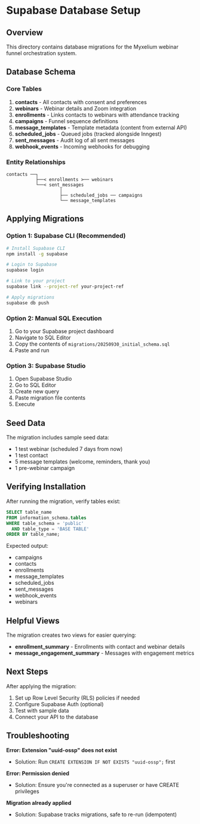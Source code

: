 # Supabase Database Setup

## Overview

This directory contains database migrations for the Myxelium webinar funnel orchestration system.

## Database Schema

### Core Tables

1. **contacts** - All contacts with consent and preferences
2. **webinars** - Webinar details and Zoom integration
3. **enrollments** - Links contacts to webinars with attendance tracking
4. **campaigns** - Funnel sequence definitions
5. **message_templates** - Template metadata (content from external API)
6. **scheduled_jobs** - Queued jobs (tracked alongside Inngest)
7. **sent_messages** - Audit log of all sent messages
8. **webhook_events** - Incoming webhooks for debugging

### Entity Relationships

```
contacts ──┐
           ├──< enrollments >── webinars
           └──< sent_messages
                    │
                    ├── scheduled_jobs ── campaigns
                    └── message_templates
```

## Applying Migrations

### Option 1: Supabase CLI (Recommended)

```bash
# Install Supabase CLI
npm install -g supabase

# Login to Supabase
supabase login

# Link to your project
supabase link --project-ref your-project-ref

# Apply migrations
supabase db push
```

### Option 2: Manual SQL Execution

1. Go to your Supabase project dashboard
2. Navigate to SQL Editor
3. Copy the contents of `migrations/20250930_initial_schema.sql`
4. Paste and run

### Option 3: Supabase Studio

1. Open Supabase Studio
2. Go to SQL Editor
3. Create new query
4. Paste migration file contents
5. Execute

## Seed Data

The migration includes sample seed data:
- 1 test webinar (scheduled 7 days from now)
- 1 test contact
- 5 message templates (welcome, reminders, thank you)
- 1 pre-webinar campaign

## Verifying Installation

After running the migration, verify tables exist:

```sql
SELECT table_name
FROM information_schema.tables
WHERE table_schema = 'public'
  AND table_type = 'BASE TABLE'
ORDER BY table_name;
```

Expected output:
- campaigns
- contacts
- enrollments
- message_templates
- scheduled_jobs
- sent_messages
- webhook_events
- webinars

## Helpful Views

The migration creates two views for easier querying:

- **enrollment_summary** - Enrollments with contact and webinar details
- **message_engagement_summary** - Messages with engagement metrics

## Next Steps

After applying the migration:

1. Set up Row Level Security (RLS) policies if needed
2. Configure Supabase Auth (optional)
3. Test with sample data
4. Connect your API to the database

## Troubleshooting

**Error: Extension "uuid-ossp" does not exist**
- Solution: Run `CREATE EXTENSION IF NOT EXISTS "uuid-ossp";` first

**Error: Permission denied**
- Solution: Ensure you're connected as a superuser or have CREATE privileges

**Migration already applied**
- Solution: Supabase tracks migrations, safe to re-run (idempotent)
